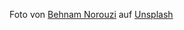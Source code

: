 Foto von <a href="https://unsplash.com/es/@behy_studio?utm_source=unsplash&utm_medium=referral&utm_content=creditCopyText">Behnam Norouzi</a> auf <a href="https://unsplash.com/de/fotos/8FsybY-URs0?utm_source=unsplash&utm_medium=referral&utm_content=creditCopyText">Unsplash</a>
